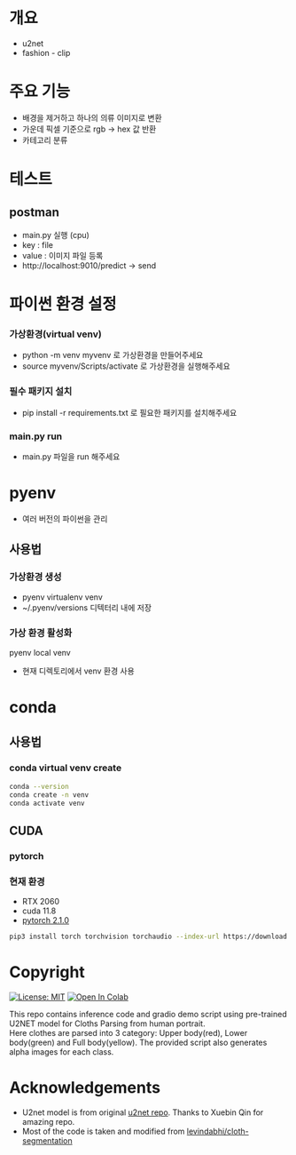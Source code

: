 # 개요
- u2net
- fashion - clip

# 주요 기능
- 배경을 제거하고 하나의 의류 이미지로 변환
- 가운데 픽셀 기준으로 rgb -> hex 값 반환
- 카테고리 분류

# 테스트
## postman
- main.py 실행 (cpu)
- key : file
- value : 이미지 파일 등록
- http://localhost:9010/predict -> send


# 파이썬 환경 설정
### 가상환경(virtual venv)
- python -m venv myvenv 로 가상환경을 만들어주세요
- source myvenv/Scripts/activate 로 가상환경을 실행해주세요
### 필수 패키지 설치
- pip install -r requirements.txt 로 필요한 패키지를 설치해주세요
### main.py run
- main.py 파일을 run 해주세요


# pyenv 

- 여러 버전의 파이썬을 관리
## 사용법 
### 가상환경 생성
- pyenv virtualenv venv
- ~/.pyenv/versions 디텍터리 내에 저장
### 가상 환경 활성화
pyenv local venv
- 현재 디렉토리에서 venv 환경 사용


# conda 
## 사용법

### conda virtual venv create

```bash
conda --version
conda create -n venv
conda activate venv

```

## CUDA
### pytorch
### 현재 환경
- RTX 2060
- cuda 11.8
- [pytorch 2.1.0](https://pytorch.org/get-started/locally/)
```bash
pip3 install torch torchvision torchaudio --index-url https://download.pytorch.org/whl/cu118
```


# Copyright
[![License: MIT](https://img.shields.io/badge/License-MIT-green.svg)](https://opensource.org/licenses/MIT)
[![Open In Colab](https://colab.research.google.com/assets/colab-badge.svg)](https://colab.research.google.com/drive/1LGgLiHiWcmpQalgazLgq4uQuVUm9ZM4M?usp=sharing)

This repo contains inference code and gradio demo script using pre-trained U2NET model for Cloths Parsing from human portrait.</br>
Here clothes are parsed into 3 category: Upper body(red), Lower body(green) and Full body(yellow). The provided script also generates alpha images for each class. 

# Acknowledgements
- U2net model is from original [u2net repo](https://github.com/xuebinqin/U-2-Net). Thanks to Xuebin Qin for amazing repo.
- Most of the code is taken and modified from  [levindabhi/cloth-segmentation](https://github.com/levindabhi/cloth-segmentation)
